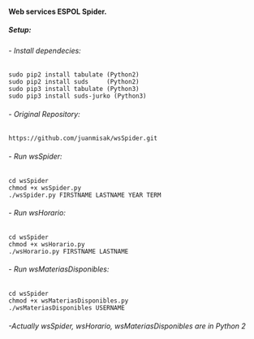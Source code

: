 #### Web services ESPOL Spider.

##### Setup:

###### - Install dependecies:
	sudo pip2 install tabulate (Python2)
	sudo pip2 install suds	   (Python2)
  	sudo pip3 install tabulate (Python3)
	sudo pip3 install suds-jurko (Python3)


###### - Original Repository:
	https://github.com/juanmisak/wsSpider.git

###### - Run wsSpider:
	cd wsSpider
	chmod +x wsSpider.py
	./wsSpider.py FIRSTNAME LASTNAME YEAR TERM

###### - Run wsHorario:
	cd wsSpider
	chmod +x wsHorario.py
	./wsHorario.py FIRSTNAME LASTNAME

###### - Run wsMateriasDisponibles:
	cd wsSpider
	chmod +x wsMateriasDisponibles.py
	./wsMateriasDisponibles USERNAME
	
###### -Actually wsSpider, wsHorario, wsMateriasDisponibles are in Python 2
